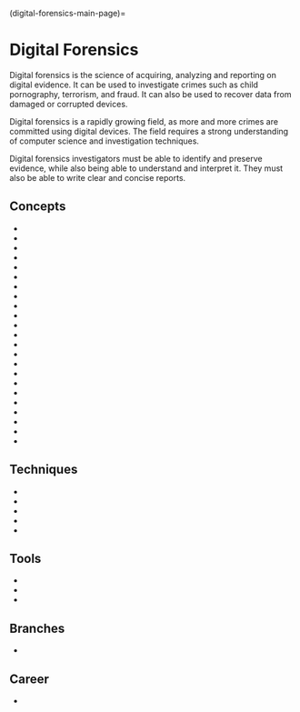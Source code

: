 (digital-forensics-main-page)=

# Digital Forensics

Digital forensics is the science of acquiring, analyzing and reporting on digital evidence. It can be used to investigate crimes such as child pornography, terrorism, and fraud. It can also be used to recover data from damaged or corrupted devices.

Digital forensics is a rapidly growing field, as more and more crimes are committed using digital devices. The field requires a strong understanding of computer science and investigation techniques.

Digital forensics investigators must be able to identify and preserve evidence, while also being able to understand and interpret it. They must also be able to write clear and concise reports.

## Concepts

- [](get-the-evidence-you-need-with-forensic-images)
- [](endian-systems-explained-little-endian-vs-big-endian)
- [](timestamp-format-in-windows-linux-mac-os)
- [](file-magic-numbers-the-easy-way-to-identify-file-extensions)
- [](providing-clarity-in-the-face-of-adversity-digital-forensics-reports)
- [](discover-the-truth-with-memory-forensics)
- [](uncover-crucial-information-within-memory-dumps)
- [](windows-hibernation-files-in-digital-forensics)
- [](importance-of-timelines-in-a-forensic-investigation)
- [](get-the-most-out-of-the-windows-registry-in-your-digital-forensic-investigations)
- [](windows-volume-shadow-copies-in-digital-forensics)
- [](forensic-importance-of-windows-file-management)
- [](windows-file-system-journal-in-digital-forensics)
- [](windows-event-logs-in-digital-forensics)
- [](windows-scheduled-tasks-in-digital-forensics)
- [](windows-shellbags-in-digital-forensics)
- [](windows-ntfs-file-attributes-for-digital-forensics)
- [](significance-of-windows-alternate-data-streams-in-dfir)
- [](digital-forensics-hashing-for-data-integrity)
- [](a-gentle-introduction-to-digital-forensics-on-linux)
- [](a-note-on-linux-directory-structure-for-dfir)
- [](getting-started-with-linux-forensics)
- [](search-seize-preserve-digital-evidence)

## Techniques

- [](windows-file-system-tunneling-in-digital-forensics)
- [](windows-prefetch-files-may-be-the-answer-to-your-investigation)
- [](performing-digital-forensics-on-a-windows-machine)
- [](windows-recycle-bin-forensics-dumpster-diving-for-evidence)
- [](collecting-linux-system-information-for-dfir)

## Tools

- [](build-your-own-digital-forensics-lab-at-home)
- [](make-memory-forensics-easier-with-volatility-profiles)
- [](the-strings-tool-extracting-text-for-digital-forensics)

## Branches

- [](web-browser-forensics-uncovering-the-hidden-evidence-in-your-browser)

## Career

- [](a-day-in-the-life-of-a-digital-forensic-investigator)
